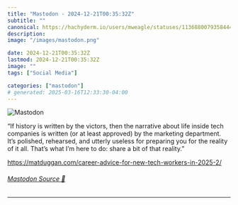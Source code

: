 ```yaml
---
title: "Mastodon - 2024-12-21T00:35:32Z"
subtitle: ""
canonical: https://hachyderm.io/users/mweagle/statuses/113688007935844410
description:
image: "/images/mastodon.png"

date: 2024-12-21T00:35:32Z
lastmod: 2024-12-21T00:35:32Z
image: ""
tags: ["Social Media"]

categories: ["mastodon"]
# generated: 2025-03-16T12:33:30-04:00
---
```

![Mastodon](/images/mastodon.png)

<p>“If history is written by the victors, then the narrative about life inside tech companies is written (or at least approved) by the marketing department. It’s polished, rehearsed, and utterly useless for preparing you for the reality of it all. That’s what I’m here to do: share a bit of that reality.”</p><p><a href="https://matduggan.com/career-advice-for-new-tech-workers-in-2025-2/" target="_blank" rel="nofollow noopener noreferrer" translate="no"><span class="invisible">https://</span><span class="ellipsis">matduggan.com/career-advice-fo</span><span class="invisible">r-new-tech-workers-in-2025-2/</span></a></p>


###### [Mastodon Source 🐘](https://hachyderm.io/@mweagle/113688007935844410)

___
